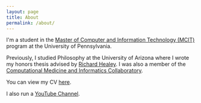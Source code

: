 ```yaml
---
layout: page
title: About
permalink: /about/
---
```


I'm a student in the [Master of Computer and Information Technology (MCIT)](https://onlinelearning.seas.upenn.edu/mcit/) program at the University of Pennsylvania.

Previously, I studied Philosophy at the University of Arizona where I wrote my honors thesis advised by [Richard Healey](http://www.u.arizona.edu/~rhealey/). I was also a member of the [Computational Medicine and Informatics Collaboratory](https://com-in.collab.arizona.edu/).

You can view my CV [here](/vicera_cv.pdf).

I also run a [YouTube Channel](https://www.youtube.com/channel/UCjk3q6_JrHveu8SyT1legmg).
